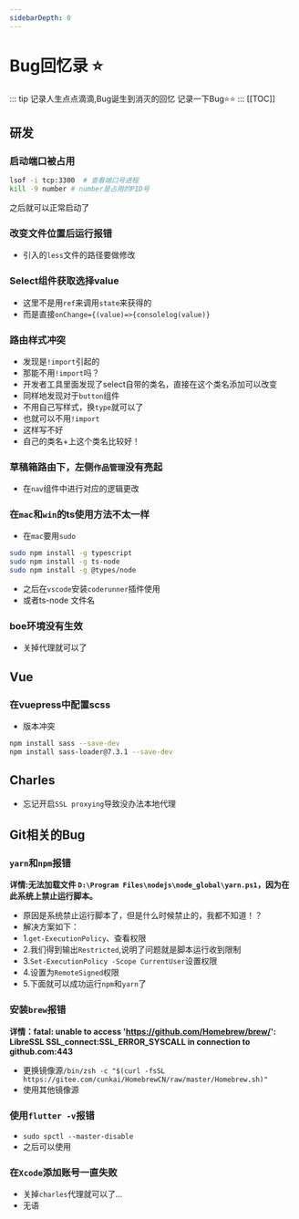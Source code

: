 ```yaml
---
sidebarDepth: 0
---
```

# Bug回忆录 :star:
::: tip 记录人生点点滴滴,Bug诞生到消灭的回忆
记录一下Bug:star::star:
:::
[[TOC]]
## 研发
### 启动端口被占用
```bash
lsof -i tcp:3300  # 查看端口号进程
kill -9 number # number是占用的PID号
```
之后就可以正常启动了
### 改变文件位置后运行报错
- 引入的`less`文件的路径要做修改

### Select组件获取选择value
- 这里不是用`ref`来调用`state`来获得的
- 而是直接`onChange={(value)=>{consolelog(value)}`
### 路由样式冲突
- 发现是`!import`引起的
- 那能不用`!import`吗？
- 开发者工具里面发现了select自带的类名，直接在这个类名添加可以改变
- 同样地发现对于`button`组件
- 不用自己写样式，换`type`就可以了
- 也就可以不用`!import`
- 这样写不好
- 自己的类名+上这个类名比较好！
### 草稿箱路由下，左侧`作品管理`没有亮起
- 在`nav`组件中进行对应的逻辑更改

### 在`mac`和`win`的ts使用方法不太一样
- 在`mac`要用`sudo`
```bash
sudo npm install -g typescript
sudo npm install -g ts-node
sudo npm install -g @types/node
```
- 之后在`vscode`安装`coderunner`插件使用
- 或者ts-node 文件名
### boe环境没有生效
- 关掉代理就可以了
## Vue
### 在vuepress中配置scss
- 版本冲突
```bash
npm install sass --save-dev
npm install sass-loader@7.3.1 --save-dev
```
## Charles
- 忘记开启`SSL proxying`导致没办法本地代理
## Git相关的Bug
### `yarn`和`npm`报错
**详情:无法加载文件 `D:\Program Files\nodejs\node_global\yarn.ps1`，因为在此系统上禁止运行脚本。**
- 原因是系统禁止运行脚本了，但是什么时候禁止的，我都不知道！？
- 解决方案如下：
- 1.`get-ExecutionPolicy`、查看权限
- 2.我们得到输出`Restricted`,说明了问题就是脚本运行收到限制
- 3.`Set-ExecutionPolicy -Scope CurrentUser`设置权限
- 4.设置为`RemoteSigned`权限
- 5.下面就可以成功运行`npm`和`yarn`了

### 安装`brew`报错
**详情：fatal: unable to access 'https://github.com/Homebrew/brew/': LibreSSL SSL_connect:SSL_ERROR_SYSCALL in connection to github.com:443**
- 更换镜像源`/bin/zsh -c "$(curl -fsSL https://gitee.com/cunkai/HomebrewCN/raw/master/Homebrew.sh)"`
- 使用其他镜像源

### 使用`flutter -v`报错
- `sudo spctl --master-disable`
- 之后可以使用

### 在`Xcode`添加账号一直失败
- 关掉`charles`代理就可以了...
- 无语